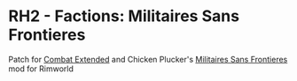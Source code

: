 # RH2 - Factions: Militaires Sans Frontieres

Patch for [Combat Extended](https://github.com/CombatExtended-Continued/CombatExtended) and Chicken Plucker's [Militaires Sans Frontieres](https://steamcommunity.com/sharedfiles/filedetails/?id=3207066520) mod for Rimworld
